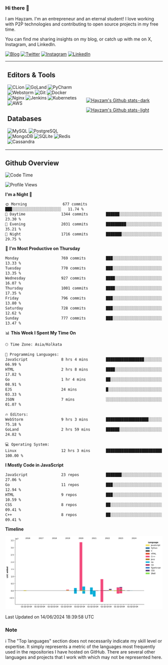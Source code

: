 ### Hi there 👋

I am Hayzam. I'm an entrepreneur and an eternal student! I love working with P2P technologies and contributing to open source projects in my free time.

You can find me sharing insights on my blog, or catch up with me on X, Instagram, and LinkedIn.

[![Blog](https://img.shields.io/badge/Blog-%2312100E.svg?&style=for-the-badge&logo=medium&logoColor=white)](https://hayzam.com)
[![Twitter](https://img.shields.io/badge/Twitter-%231DA1F2.svg?&style=for-the-badge&logo=X&logoColor=white)](https://twitter.com/hayzam_js)
[![Instagram](https://img.shields.io/badge/Instagram-%23E4405F.svg?&style=for-the-badge&logo=instagram&logoColor=white)](https://instagram.com/hayzam.ts)
[![LinkedIn](https://img.shields.io/badge/LinkedIn-%230077B5.svg?&style=for-the-badge&logo=linkedin&logoColor=white)](https://www.linkedin.com/in/hayzam-s-2b9b95139/)

<table width="100%">
<tr>
<td width="50%">

## Editors & Tools

![CLion](https://img.shields.io/badge/-CLion-000000?style=flat&logo=CLion)
![GoLand](https://img.shields.io/badge/-GoLand-000000?style=flat&logo=Goland)
![PyCharm](https://img.shields.io/badge/-PyCharm-000000?style=flat&logo=PyCharm)
![Webstorm](https://img.shields.io/badge/-WebStorm-000000?style=flat&logo=WebStorm)
![Git](https://img.shields.io/badge/-Git-000000?style=flat&logo=git)
![Docker](https://img.shields.io/badge/-Docker-000000?style=flat&logo=docker)
![Nginx](https://img.shields.io/badge/-Nginx-000000?style=flat&logo=nginx)
![Jenkins](https://img.shields.io/badge/-Jenkins-000000?style=flat&logo=jenkins)
![Kubernetes](https://img.shields.io/badge/-Kubernetes-000000?style=flat&logo=kubernetes)
![AWS](https://img.shields.io/badge/-AWS-000000?style=flat&logo=amazon-aws)

## Databases

![MySQL](https://img.shields.io/badge/-MySQL-000000?style=flat&logo=mysql)
![PostgreSQL](https://img.shields.io/badge/-PostgreSQL-000000?style=flat&logo=postgresql)
![MongoDB](https://img.shields.io/badge/-MongoDB-000000?style=flat&logo=mongodb)
![SQLite](https://img.shields.io/badge/-SQLite-000000?style=flat&logo=sqlite)
![Redis](https://img.shields.io/badge/-Redis-000000?style=flat&logo=redis)
![Cassandra](https://img.shields.io/badge/-Cassandra-000000?style=flat&logo=apache-cassandra)
</div>

<td width="50%">
 
[![Hayzam's Github stats-dark](https://github-readme-stats.vercel.app/api?username=hayzamjs&show_icons=true&theme=dark#gh-dark-mode-only)](https://github.com/anuraghazra/github-readme-stats#gh-dark-mode-only)
 
[![Hayzam's Github stats-light](https://github-readme-stats.vercel.app/api?username=hayzamjs&show_icons=true&theme=default#gh-light-mode-only)](https://github.com/anuraghazra/github-readme-stats#gh-light-mode-only)

</td>
</tr>
</table>
 
## Github Overview


<!--START_SECTION:waka-->
![Code Time](http://img.shields.io/badge/Code%20Time-771%20hrs%209%20mins-blue)

![Profile Views](http://img.shields.io/badge/Profile%20Views-0-blue)

**I'm a Night 🦉** 

```text
🌞 Morning                677 commits         ███░░░░░░░░░░░░░░░░░░░░░░   11.74 % 
🌆 Daytime                1344 commits        ██████░░░░░░░░░░░░░░░░░░░   23.30 % 
🌃 Evening                2031 commits        █████████░░░░░░░░░░░░░░░░   35.21 % 
🌙 Night                  1716 commits        ███████░░░░░░░░░░░░░░░░░░   29.75 % 
```
📅 **I'm Most Productive on Thursday** 

```text
Monday                   769 commits         ███░░░░░░░░░░░░░░░░░░░░░░   13.33 % 
Tuesday                  770 commits         ███░░░░░░░░░░░░░░░░░░░░░░   13.35 % 
Wednesday                927 commits         ████░░░░░░░░░░░░░░░░░░░░░   16.07 % 
Thursday                 1001 commits        ████░░░░░░░░░░░░░░░░░░░░░   17.35 % 
Friday                   796 commits         ███░░░░░░░░░░░░░░░░░░░░░░   13.80 % 
Saturday                 728 commits         ███░░░░░░░░░░░░░░░░░░░░░░   12.62 % 
Sunday                   777 commits         ███░░░░░░░░░░░░░░░░░░░░░░   13.47 % 
```


📊 **This Week I Spent My Time On** 

```text
🕑︎ Time Zone: Asia/Kolkata

💬 Programming Languages: 
JavaScript               8 hrs 4 mins        █████████████████░░░░░░░░   66.99 % 
HTML                     2 hrs 8 mins        ████░░░░░░░░░░░░░░░░░░░░░   17.82 % 
Go                       1 hr 4 mins         ██░░░░░░░░░░░░░░░░░░░░░░░   08.91 % 
EJS                      24 mins             █░░░░░░░░░░░░░░░░░░░░░░░░   03.33 % 
JSON                     7 mins              ░░░░░░░░░░░░░░░░░░░░░░░░░   01.07 % 

🔥 Editors: 
WebStorm                 9 hrs 3 mins        ███████████████████░░░░░░   75.18 % 
GoLand                   2 hrs 59 mins       ██████░░░░░░░░░░░░░░░░░░░   24.82 % 

💻 Operating System: 
Linux                    12 hrs 3 mins       █████████████████████████   100.00 % 
```

**I Mostly Code in JavaScript** 

```text
JavaScript               23 repos            ███████░░░░░░░░░░░░░░░░░░   27.06 % 
Go                       11 repos            ███░░░░░░░░░░░░░░░░░░░░░░   12.94 % 
HTML                     9 repos             ███░░░░░░░░░░░░░░░░░░░░░░   10.59 % 
CSS                      8 repos             ██░░░░░░░░░░░░░░░░░░░░░░░   09.41 % 
C++                      8 repos             ██░░░░░░░░░░░░░░░░░░░░░░░   09.41 % 
```



**Timeline**

![Lines of Code chart](https://raw.githubusercontent.com/hayzamjs/hayzamjs/main/assets/bar_graph.png)


 Last Updated on 14/06/2024 18:39:58 UTC
<!--END_SECTION:waka-->


### Note 

:information_source: The "Top languages" section does not necessarily indicate my skill level or expertise. It simply represents a metric of the languages most frequently used in the repositories I have hosted on GitHub. There are several other languages and projects that I work with which may not be represented here. 

